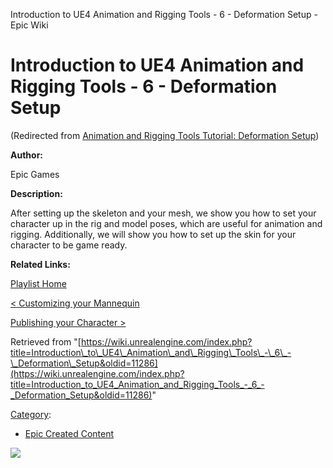 Introduction to UE4 Animation and Rigging Tools - 6 - Deformation Setup - Epic Wiki                     

Introduction to UE4 Animation and Rigging Tools - 6 - Deformation Setup
=======================================================================

(Redirected from [Animation and Rigging Tools Tutorial: Deformation Setup](/index.php?title=Animation_and_Rigging_Tools_Tutorial:_Deformation_Setup&redirect=no "Animation and Rigging Tools Tutorial: Deformation Setup"))

  

**Author:**

Epic Games

**Description:**

After setting up the skeleton and your mesh, we show you how to set your character up in the rig and model poses, which are useful for animation and rigging. Additionally, we will show you how to set up the skin for your character to be game ready.

**Related Links:**

[Playlist Home](/Category:Epic_Video_Playlists "Category:Epic Video Playlists")

[< Customizing your Mannequin](/Introduction_to_UE4_Animation_and_Rigging_Tools_-_5_-_Customizing_your_Mannequin "Introduction to UE4 Animation and Rigging Tools - 5 - Customizing your Mannequin")

[Publishing your Character >](/Introduction_to_UE4_Animation_and_Rigging_Tools_-_7_-_Publishing_your_Character "Introduction to UE4 Animation and Rigging Tools - 7 - Publishing your Character")

Retrieved from "[https://wiki.unrealengine.com/index.php?title=Introduction\_to\_UE4\_Animation\_and\_Rigging\_Tools\_-\_6\_-\_Deformation\_Setup&oldid=11286](https://wiki.unrealengine.com/index.php?title=Introduction_to_UE4_Animation_and_Rigging_Tools_-_6_-_Deformation_Setup&oldid=11286)"

[Category](/Special:Categories "Special:Categories"):

*   [Epic Created Content](/Category:Epic_Created_Content "Category:Epic Created Content")

  ![](https://tracking.unrealengine.com/track.png)
